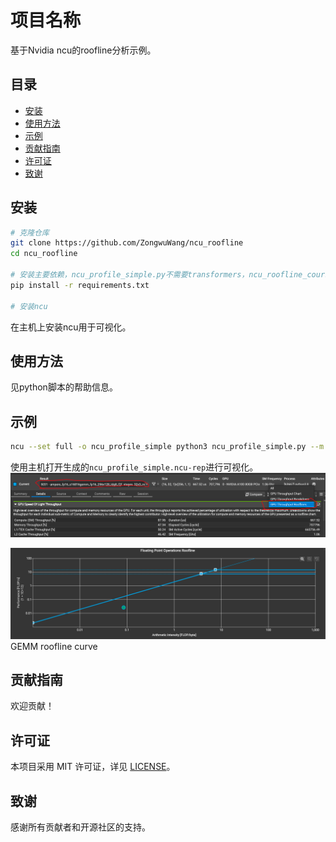 # 项目名称

基于Nvidia ncu的roofline分析示例。

## 目录

- [安装](#安装)
- [使用方法](#使用方法)
- [示例](#示例)
- [贡献指南](#贡献指南)
- [许可证](#许可证)
- [致谢](#致谢)

## 安装

```bash
# 克隆仓库
git clone https://github.com/ZongwuWang/ncu_roofline
cd ncu_roofline

# 安装主要依赖，ncu_profile_simple.py不需要transformers，ncu_roofline_course.py需要transformers和nvtx
pip install -r requirements.txt

# 安装ncu

```

在主机上安装ncu用于可视化。

## 使用方法

见python脚本的帮助信息。

## 示例

```bash
ncu --set full -o ncu_profile_simple python3 ncu_profile_simple.py --m 4096 --n 4096 --k 4096
```

使用主机打开生成的`ncu_profile_simple.ncu-rep`进行可视化。
![](https://raw.githubusercontent.com/Senbon-Sakura/Picture/master/202505271600204.png)

![GEMM roofline](https://raw.githubusercontent.com/Senbon-Sakura/Picture/master/202505271601196.png)
GEMM roofline curve




## 贡献指南

欢迎贡献！

## 许可证

本项目采用 MIT 许可证，详见 [LICENSE](LICENSE)。

## 致谢

感谢所有贡献者和开源社区的支持。
